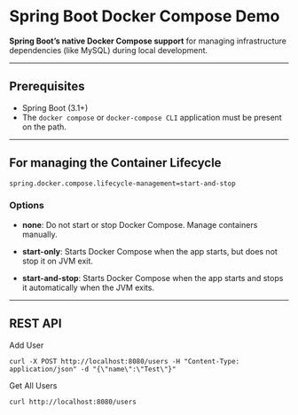 # Spring Boot Docker Compose Demo

**Spring Boot’s native Docker Compose support** for managing infrastructure dependencies (like MySQL) during local development.

---

## Prerequisites

- Spring Boot (3.1+)
- The `docker compose` or `docker-compose CLI` application must be present on the path.

---

## For managing the Container Lifecycle

```properties
spring.docker.compose.lifecycle-management=start-and-stop
```

### Options
  - **none**: Do not start or stop Docker Compose. Manage containers manually.

  - **start-only**: Starts Docker Compose when the app starts, but does not stop it on JVM exit.

  - **start-and-stop**: Starts Docker Compose when the app starts and stops it automatically when the JVM exits.

---

##  REST API
Add User
```
curl -X POST http://localhost:8080/users -H "Content-Type: application/json" -d "{\"name\":\"Test\"}"
```

Get All Users
```
curl http://localhost:8080/users
```
